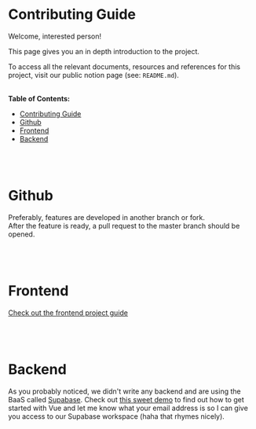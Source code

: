 # Contributing Guide
Welcome, interested person!

This page gives you an in depth introduction to the project.

To access all the relevant documents, resources and references for this project, visit our public notion page (see: `README.md`).
<br><br>

**Table of Contents:**
- [Contributing Guide](#contributing-guide)
- [Github](#github)
- [Frontend](#frontend)
- [Backend](#backend)
<br><br><br><br>


# Github

Preferably, features are developed in another branch or fork. <br>
After the feature is ready, a pull request to the master branch should be opened.
<br><br><br><br>


# Frontend

[Check out the frontend project guide](./frontend/README.md)
<br><br><br><br>


# Backend

As you probably noticed, we didn't write any backend and are using the BaaS called [Supabase](https://supabase.com/).
Check out [this sweet demo](https://supabase.com/docs/guides/with-vue-3) to find out how to get started with Vue and let me know what your email address is so I can give you access to our Supabase workspace (haha that rhymes nicely).
